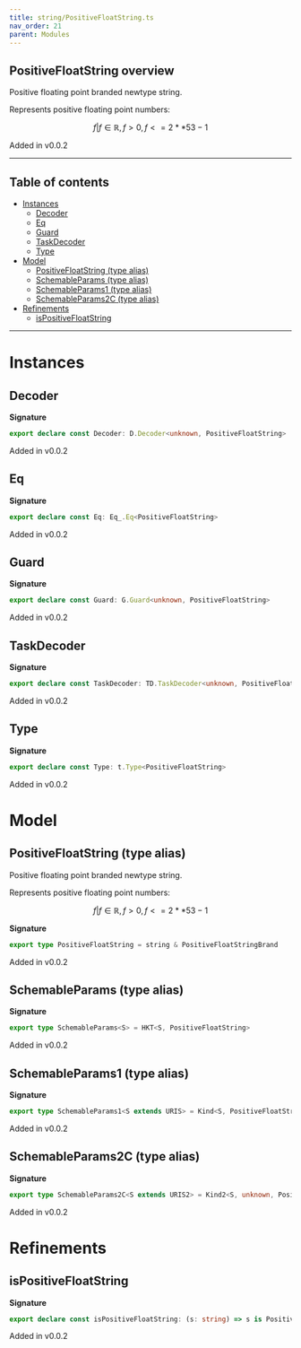 ```yaml
---
title: string/PositiveFloatString.ts
nav_order: 21
parent: Modules
---
```


## PositiveFloatString overview

Positive floating point branded newtype string.

Represents positive floating point numbers:

```math
 { f | f ∈ ℝ, f > 0, f <= 2 ** 53 - 1 }
```

Added in v0.0.2

---

<h2 class="text-delta">Table of contents</h2>

- [Instances](#instances)
  - [Decoder](#decoder)
  - [Eq](#eq)
  - [Guard](#guard)
  - [TaskDecoder](#taskdecoder)
  - [Type](#type)
- [Model](#model)
  - [PositiveFloatString (type alias)](#positivefloatstring-type-alias)
  - [SchemableParams (type alias)](#schemableparams-type-alias)
  - [SchemableParams1 (type alias)](#schemableparams1-type-alias)
  - [SchemableParams2C (type alias)](#schemableparams2c-type-alias)
- [Refinements](#refinements)
  - [isPositiveFloatString](#ispositivefloatstring)

---

# Instances

## Decoder

**Signature**

```ts
export declare const Decoder: D.Decoder<unknown, PositiveFloatString>
```

Added in v0.0.2

## Eq

**Signature**

```ts
export declare const Eq: Eq_.Eq<PositiveFloatString>
```

Added in v0.0.2

## Guard

**Signature**

```ts
export declare const Guard: G.Guard<unknown, PositiveFloatString>
```

Added in v0.0.2

## TaskDecoder

**Signature**

```ts
export declare const TaskDecoder: TD.TaskDecoder<unknown, PositiveFloatString>
```

Added in v0.0.2

## Type

**Signature**

```ts
export declare const Type: t.Type<PositiveFloatString>
```

Added in v0.0.2

# Model

## PositiveFloatString (type alias)

Positive floating point branded newtype string.

Represents positive floating point numbers:

```math
 { f | f ∈ ℝ, f > 0, f <= 2 ** 53 - 1 }
```

**Signature**

```ts
export type PositiveFloatString = string & PositiveFloatStringBrand
```

Added in v0.0.2

## SchemableParams (type alias)

**Signature**

```ts
export type SchemableParams<S> = HKT<S, PositiveFloatString>
```

Added in v0.0.2

## SchemableParams1 (type alias)

**Signature**

```ts
export type SchemableParams1<S extends URIS> = Kind<S, PositiveFloatString>
```

Added in v0.0.2

## SchemableParams2C (type alias)

**Signature**

```ts
export type SchemableParams2C<S extends URIS2> = Kind2<S, unknown, PositiveFloatString>
```

Added in v0.0.2

# Refinements

## isPositiveFloatString

**Signature**

```ts
export declare const isPositiveFloatString: (s: string) => s is PositiveFloatString
```

Added in v0.0.2

